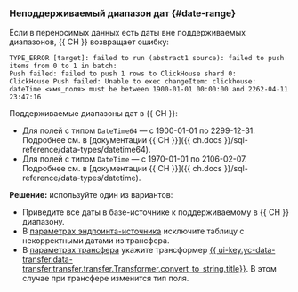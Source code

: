 ### Неподдерживаемый диапазон дат {#date-range}

Если в переносимых данных есть даты вне поддерживаемых диапазонов, {{ CH }} возвращает ошибку:

```text
TYPE_ERROR [target]: failed to run (abstract1 source): failed to push items from 0 to 1 in batch:
Push failed: failed to push 1 rows to ClickHouse shard 0:
ClickHouse Push failed: Unable to exec changeItem: clickhouse:
dateTime <имя_поля> must be between 1900-01-01 00:00:00 and 2262-04-11 23:47:16
```

Поддерживаемые диапазоны дат в {{ CH }}:

* Для полей с типом `DateTime64` — с 1900-01-01 по 2299-12-31. Подробнее см. в [документации {{ CH }}]({{ ch.docs }}/sql-reference/data-types/datetime64).
* Для полей с типом `DateTime` — с 1970-01-01 по 2106-02-07. Подробнее см. в [документации {{ CH }}]({{ ch.docs }}/sql-reference/data-types/datetime).

**Решение:** используйте один из вариантов:

* Приведите все даты в базе-источнике к поддерживаемому в {{ CH }} диапазону.
* В [параметрах эндпоинта-источника](../../../data-transfer/operations/endpoint/index.md#update) исключите таблицу с некорректными датами из трансфера.
* В [параметрах трансфера](../../../data-transfer/operations/transfer.md#update) укажите трансформер [{{ ui-key.yc-data-transfer.data-transfer.transfer.transfer.Transformer.convert_to_string.title}}](../../../data-transfer/concepts/data-transformation.md#convert-to-string). В этом случае при трансфере изменится тип поля.
